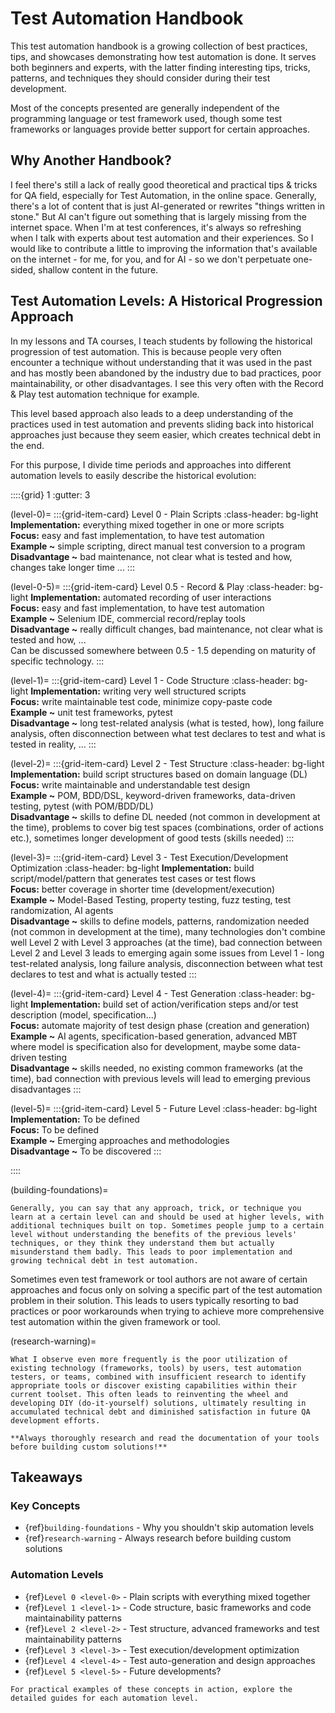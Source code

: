 # Test Automation Handbook

This test automation handbook is a growing collection of best practices, tips, and showcases demonstrating how test automation is done. It serves both beginners and experts, with the latter finding interesting tips, tricks, patterns, and techniques they should consider during their test development.

Most of the concepts presented are generally independent of the programming language or test framework used, though some test frameworks or languages provide better support for certain approaches.

## Why Another Handbook?

I feel there's still a lack of really good theoretical and practical tips & tricks for QA field, especially for Test Automation, in the online space. Generally, there's a lot of content that is just AI-generated or rewrites "things written in stone." But AI can't figure out something that is largely missing from the internet space. When I'm at test conferences, it's always so refreshing when I talk with experts about test automation and their experiences. So I would like to contribute a little to improving the information that's available on the internet - for me, for you, and for AI - so we don't perpetuate one-sided, shallow content in the future.

## Test Automation Levels: A Historical Progression Approach

In my lessons and TA courses, I teach students by following the historical progression of test automation. This is because people very often encounter a technique without understanding that it was used in the past and has mostly been abandoned by the industry due to bad practices, poor maintainability, or other disadvantages. I see this very often with the Record & Play test automation technique for example.

This level based approach also leads to a deep understanding of the practices used in test automation and prevents sliding back into historical approaches just because they seem easier, which creates technical debt in the end.

For this purpose, I divide time periods and approaches into different automation levels to easily describe the historical evolution:

::::{grid} 1
:gutter: 3

(level-0)=
:::{grid-item-card} Level 0 - Plain Scripts
:class-header: bg-light
**Implementation:** everything mixed together in one or more scripts  
**Focus:** easy and fast implementation, to have test automation  
**Example ~** simple scripting, direct manual test conversion to a program  
**Disadvantage ~** bad maintenance, not clear what is tested and how, changes take longer time ...
:::

(level-0-5)=
:::{grid-item-card} Level 0.5 - Record & Play
:class-header: bg-light
**Implementation:** automated recording of user interactions  
**Focus:** easy and fast implementation, to have test automation  
**Example ~** Selenium IDE, commercial record/replay tools  
**Disadvantage ~** really difficult changes, bad maintenance, not clear what is tested and how, ...  
Can be discussed somewhere between 0.5 - 1.5 depending on maturity of specific technology.
:::

(level-1)=
:::{grid-item-card} Level 1 - Code Structure
:class-header: bg-light
**Implementation:** writing very well structured scripts  
**Focus:** write maintainable test code, minimize copy-paste code  
**Example ~** unit test frameworks, pytest  
**Disadvantage ~** long test-related analysis (what is tested, how), long failure analysis, often disconnection between what test declares to test and what is tested in reality, ...
:::

(level-2)=
:::{grid-item-card} Level 2 - Test Structure
:class-header: bg-light
**Implementation:** build script structures based on domain language (DL)  
**Focus:** write maintainable and understandable test design  
**Example ~** POM, BDD/DSL, keyword-driven frameworks, data-driven testing, pytest (with POM/BDD/DL)  
**Disadvantage ~** skills to define DL needed (not common in development at the time), problems to cover big test spaces (combinations, order of actions etc.), sometimes longer development of good tests (skills needed)
:::

(level-3)=
:::{grid-item-card} Level 3 - Test Execution/Development Optimization
:class-header: bg-light
**Implementation:** build script/model/pattern that generates test cases or test flows  
**Focus:** better coverage in shorter time (development/execution)  
**Example ~** Model-Based Testing, property testing, fuzz testing, test randomization, AI agents  
**Disadvantage ~** skills to define models, patterns, randomization needed (not common in development at the time), many technologies don't combine well Level 2 with Level 3 approaches (at the time), bad connection between Level 2 and Level 3 leads to emerging again some issues from Level 1 - long test-related analysis, long failure analysis, disconnection between what test declares to test and what is actually tested
:::

(level-4)=
:::{grid-item-card} Level 4 - Test Generation
:class-header: bg-light
**Implementation:** build set of action/verification steps and/or test description (model, specification...)  
**Focus:** automate majority of test design phase (creation and generation)  
**Example ~** AI agents, specification-based generation, advanced MBT where model is specification also for development, maybe some data-driven testing  
**Disadvantage ~** skills needed, no existing common frameworks (at the time), bad connection with previous levels will lead to emerging previous disadvantages
:::

(level-5)=
:::{grid-item-card} Level 5 - Future Level
:class-header: bg-light
**Implementation:** To be defined  
**Focus:** To be defined  
**Example ~** Emerging approaches and methodologies  
**Disadvantage ~** To be discovered
:::

::::

(building-foundations)=
```{tip} **Building on Foundations**
Generally, you can say that any approach, trick, or technique you learn at a certain level can and should be used at higher levels, with additional techniques built on top. Sometimes people jump to a certain level without understanding the benefits of the previous levels' techniques, or they think they understand them but actually misunderstand them badly. This leads to poor implementation and growing technical debt in test automation.
```

Sometimes even test framework or tool authors are not aware of certain approaches and focus only on solving a specific part of the test automation problem in their solution. This leads to users typically resorting to bad practices or poor workarounds when trying to achieve more comprehensive test automation within the given framework or tool. 

(research-warning)=
```{warning} **Do Your Research First**
What I observe even more frequently is the poor utilization of existing technology (frameworks, tools) by users, test automation testers, or teams, combined with insufficient research to identify appropriate tools or discover existing capabilities within their current toolset. This often leads to reinventing the wheel and developing DIY (do-it-yourself) solutions, ultimately resulting in accumulated technical debt and diminished satisfaction in future QA development efforts.

**Always thoroughly research and read the documentation of your tools before building custom solutions!**
```

## Takeaways

### Key Concepts
- {ref}`building-foundations` - Why you shouldn't skip automation levels
- {ref}`research-warning` - Always research before building custom solutions

### Automation Levels
- {ref}`Level 0 <level-0>` - Plain scripts with everything mixed together
- {ref}`Level 1 <level-1>` - Code structure, basic frameworks and code maintainability patterns
- {ref}`Level 2 <level-2>` - Test structure, advanced frameworks and test maintainability patterns  
- {ref}`Level 3 <level-3>` - Test execution/development optimization
- {ref}`Level 4 <level-4>` - Test auto-generation and design approaches
- {ref}`Level 5 <level-5>` - Future developments?

```{seealso}
For practical examples of these concepts in action, explore the detailed guides for each automation level.
``` 